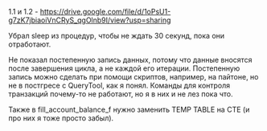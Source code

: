 1.1 и 1.2 - https://drive.google.com/file/d/1oPsU1-g7zK7jbiaoiVnCRyS_qgOlnb9I/view?usp=sharing

Убрал sleep из процедур, чтобы не ждать 30 секунд, пока они отработают. 

Не показал постепенную запись данных, потому что данные вносятся после завершения цикла, а не каждой его итерации. 
Постепенную запись можно сделать при помощи скриптов, например, на пайтоне, но не в постгресе с QueryTool, как я понял. Команды для контроля транзакций почему-то не работают, но я в них и не лез пока что.

Также в fill_account_balance_f нужно заменить TEMP TABLE на CTE (и про них я тоже просто забыл).
